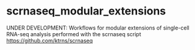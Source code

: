 # scrnaseq_modular_extensions
UNDER DEVELOPMENT: Workflows for modular extensions of single-cell RNA-seq analysis performed with the scrnaseq script https://github.com/ktrns/scrnaseq 
